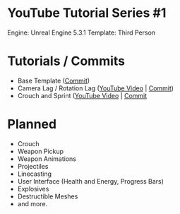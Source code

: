 #  YouTube Tutorial Series #1
Engine: Unreal Engine 5.3.1
Template: Third Person

# Tutorials / Commits
- Base Template ([Commit](https://github.com/itsmikethetech/YouTube-Tutorial-Series-1-UE-5.3/tree/6e96324bfbc1c53f3fcf0ed5d33189b6f0f3e057))
- Camera Lag / Rotation Lag ([YouTube Video](https://youtu.be/0XYPz4Acduo) | [Commit](https://github.com/itsmikethetech/YouTube-Tutorial-Series-1-UE-5.3/tree/57a3d02ffdadbb7ab62b86ae3f5b72cc459cd604))
- Crouch and Sprint ([YouTube Video](https://youtu.be/hR9x3uYG2x8) | [Commit](https://github.com/itsmikethetech/YouTube-Tutorial-Series-1-UE-5.3/tree/38f085de40c8860c1b146c869c179ed8796a9582)

# Planned
- Crouch
- Weapon Pickup
- Weapon Animations
- Projectiles
- Linecasting
- User Interface (Health and Energy, Progress Bars)
- Explosives
- Destructible Meshes
- and more.
